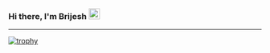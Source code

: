 ### Hi there, I'm Brijesh <img src="https://github.com/darshanr27/darshanr27/blob/master/Assets/Hi.gif" width="22px">

---

[![trophy](https://github-profile-trophy.vercel.app/?username=brijeshpujara&theme=onedark)](https://github.com/brijeshpujara/github-profile-trophy)
